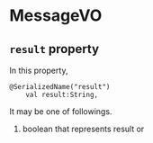 # MessageVO
## `result` property
In this property,

```
@SerializedName("result")
    val result:String, 
```

It may be one of followings.

1. boolean that represents result or